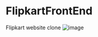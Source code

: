 # FlipkartFrontEnd
Flipkart website clone
![image](https://github.com/athulkrishna174/FlipkartFrontEnd/assets/83421033/25d68c72-cc66-4c4d-8925-255c5d27d098)
